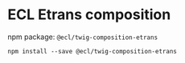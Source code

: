 # ECL Etrans composition

npm package: `@ecl/twig-composition-etrans`

```shell
npm install --save @ecl/twig-composition-etrans
```
